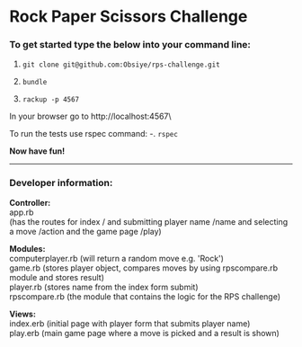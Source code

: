 # Rock Paper Scissors Challenge

### To get started type the below into your command line:

1. ```git clone git@github.com:Obsiye/rps-challenge.git```

2. ```bundle```

3. ```rackup -p 4567```

In your browser go to http://localhost:4567\

To run the tests use rspec command:
-. ```rspec```

**Now have fun!**
- - -
### Developer information:

**Controller:**\
app.rb\
(has the routes for index / and submitting player name /name and selecting a move /action and the game page /play)

**Modules:**\
computerplayer.rb (will return a random move e.g. 'Rock')\
game.rb (stores player object, compares moves by using rpscompare.rb module and stores result)\
player.rb (stores name from the index form submit)\
rpscompare.rb (the module that contains the logic for the RPS challenge)

**Views:**\
index.erb (initial page with player form that submits player name)\
play.erb (main game page where a move is picked and a result is shown)
